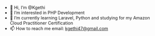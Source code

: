 - 👋 Hi, I’m @Kgethi
- 👀 I’m interested in PHP Development
- 🌱 I’m currently learning Laravel, Python and studying for my Amazon Cloud Practitioner Certification
- 📫 How to reach me email: kgethi47@gmail.com 

<!---
Kgethi/Kgethi is a ✨ special ✨ repository because its `README.md` (this file) appears on your GitHub profile.
You can click the Preview link to take a look at your changes.
--->
